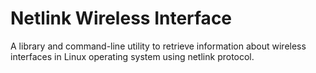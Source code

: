 # Netlink Wireless Interface

A library and command-line utility to retrieve information about wireless interfaces
in Linux operating system using netlink protocol.
